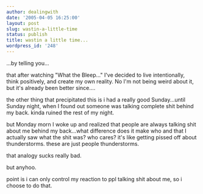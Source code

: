 ```yaml
---
author: dealingwith
date: '2005-04-05 16:25:00'
layout: post
slug: wastin-a-little-time
status: publish
title: wastin a little time...
wordpress_id: '248'
---
```


...by telling you...

that after watching "What the Bleep..." I've decided to live intentionally,
think positively, and create my own reality. No I'm not being weird about it,
but it's already been better since....

the other thing that precipitated this is i had a really good Sunday...until
Sunday night, when I found out someone was talking complete shit behind my
back. kinda ruined the rest of my night.

but Monday morn I woke up and realized that people are always talking shit
about me behind my back...what difference does it make who and that I actually
saw what the shit was? who cares? it's like getting pissed off about
thunderstorms. these are just people thunderstorms.

that analogy sucks really bad.

but anyhoo.

point is i can only control my reaction to ppl talking shit about me, so i
choose to do that.

